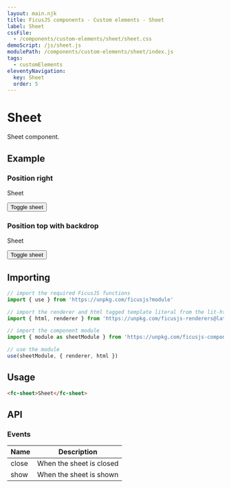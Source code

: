 ```yaml
---
layout: main.njk
title: FicusJS components - Custom elements - Sheet
label: Sheet
cssFile:
  - /components/custom-elements/sheet/sheet.css
demoScript: /js/sheet.js
modulePath: /components/custom-elements/sheet/index.js
tags:
  - customElements
eleventyNavigation:
  key: Sheet
  order: 5
---
```

# Sheet

Sheet component.

## Example

### Position right

<fc-sheet position="right" class="fu-bg-primary">
  <p>Sheet</p>
</fc-sheet>
<button type="button" id="show-right-sheet-btn">Toggle sheet</button>

### Position top with backdrop

<fc-sheet position="top" backdrop="true" class="fu-bg-primary">
  <p>Sheet</p>
</fc-sheet>
<button type="button" id="show-top-sheet-btn">Toggle sheet</button>

## Importing

```js
// import the required FicusJS functions
import { use } from 'https://unpkg.com/ficusjs?module'

// import the renderer and html tagged template literal from the lit-html library
import { html, renderer } from 'https://unpkg.com/ficusjs-renderers@latest/dist/lit-html.js'

// import the component module
import { module as sheetModule } from 'https://unpkg.com/ficusjs-components@latest/components/custom-elements/sheet/index.js'

// use the module
use(sheetModule, { renderer, html })
```

## Usage

```html
<fc-sheet>Sheet</fc-sheet>
```

## API

### Events

| Name | Description |
| --- | --- |
| close | When the sheet is closed |
| show | When the sheet is shown |
